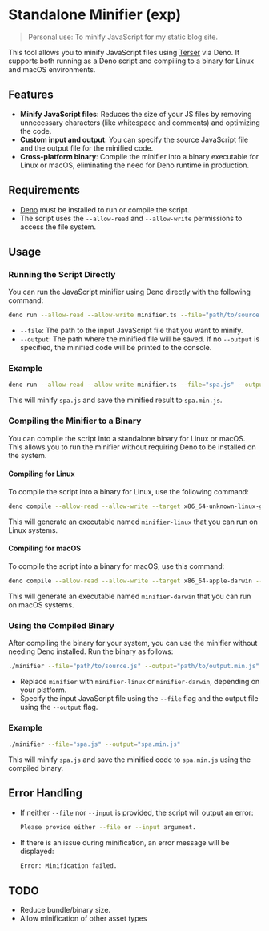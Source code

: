 # Standalone Minifier (exp)

> Personal use: To minify JavaScript for my static blog site.

This tool allows you to minify JavaScript files using [Terser](https://terser.org/) via Deno. It supports both running as a Deno script and compiling to a binary for Linux and macOS environments.

## Features
- **Minify JavaScript files**: Reduces the size of your JS files by removing unnecessary characters (like whitespace and comments) and optimizing the code.
- **Custom input and output**: You can specify the source JavaScript file and the output file for the minified code.
- **Cross-platform binary**: Compile the minifier into a binary executable for Linux or macOS, eliminating the need for Deno runtime in production.

## Requirements
- [Deno](https://deno.land/#installation) must be installed to run or compile the script.
- The script uses the `--allow-read` and `--allow-write` permissions to access the file system.

## Usage

### Running the Script Directly

You can run the JavaScript minifier using Deno directly with the following command:

```bash
deno run --allow-read --allow-write minifier.ts --file="path/to/source.js" --output="path/to/output.min.js"
```

- `--file`: The path to the input JavaScript file that you want to minify.
- `--output`: The path where the minified file will be saved. If no `--output` is specified, the minified code will be printed to the console.

### Example

```bash
deno run --allow-read --allow-write minifier.ts --file="spa.js" --output="spa.min.js"
```

This will minify `spa.js` and save the minified result to `spa.min.js`.

### Compiling the Minifier to a Binary

You can compile the script into a standalone binary for Linux or macOS. This allows you to run the minifier without requiring Deno to be installed on the system.

#### Compiling for Linux

To compile the script into a binary for Linux, use the following command:

```bash
deno compile --allow-read --allow-write --target x86_64-unknown-linux-gnu --output ./minifier-linux minifier.ts
```

This will generate an executable named `minifier-linux` that you can run on Linux systems.

#### Compiling for macOS

To compile the script into a binary for macOS, use this command:

```bash
deno compile --allow-read --allow-write --target x86_64-apple-darwin --output ./minifier-darwin minifier.ts
```

This will generate an executable named `minifier-darwin` that you can run on macOS systems.

### Using the Compiled Binary

After compiling the binary for your system, you can use the minifier without needing Deno installed. Run the binary as follows:

```bash
./minifier --file="path/to/source.js" --output="path/to/output.min.js"
```

- Replace `minifier` with `minifier-linux` or `minifier-darwin`, depending on your platform.
- Specify the input JavaScript file using the `--file` flag and the output file using the `--output` flag.

### Example

```bash
./minifier --file="spa.js" --output="spa.min.js"
```

This will minify `spa.js` and save the minified code to `spa.min.js` using the compiled binary.

## Error Handling

- If neither `--file` nor `--input` is provided, the script will output an error:
  ```bash
  Please provide either --file or --input argument.
  ```

- If there is an issue during minification, an error message will be displayed:
  ```bash
  Error: Minification failed.
  ```

## TODO
- Reduce bundle/binary size.
- Allow minification of other asset types